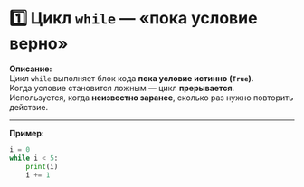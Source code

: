 # 1️⃣ Цикл `while` — «пока условие верно»

**Описание:**  
Цикл `while` выполняет блок кода **пока условие истинно (`True`)**.  
Когда условие становится ложным — цикл **прерывается**.  
Используется, когда **неизвестно заранее**, сколько раз нужно повторить действие.

---

**Пример:**
```python
i = 0
while i < 5:
    print(i)
    i += 1

